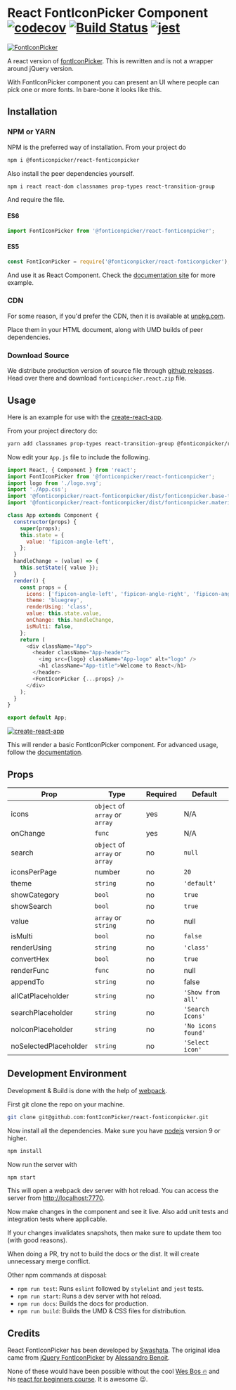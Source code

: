 <!---
 Copyright (c) 2018 Swashata Ghosh <swashata@wpquark.com>

 This software is released under the MIT License.
 https://opensource.org/licenses/MIT
-->

# React FontIconPicker Component [![codecov](https://codecov.io/gh/fontIconPicker/react-fonticonpicker/branch/master/graph/badge.svg)](https://codecov.io/gh/fontIconPicker/react-fonticonpicker) [![Build Status](https://travis-ci.org/fontIconPicker/react-fonticonpicker.svg?branch=master)](https://travis-ci.org/fontIconPicker/react-fonticonpicker) [![jest](https://facebook.github.io/jest/img/jest-badge.svg)](https://github.com/facebook/jest)

[![FontIconPicker](fonticonpicker.png)](fonticonpicker.png)

A react version of [fontIconPicker](https://fonticonpicker.github.io). This is
rewritten and is not a wrapper around jQuery version.

With FontIconPicker component you can present an UI where people can pick one or
more fonts. In bare-bone it looks like this.

## Installation

### NPM or YARN

NPM is the preferred way of installation. From your project do

```bash
npm i @fonticonpicker/react-fonticonpicker
```

Also install the peer dependencies yourself.

```bash
npm i react react-dom classnames prop-types react-transition-group
```

And require the file.

#### ES6

```js
import FontIconPicker from '@fonticonpicker/react-fonticonpicker';
```

#### ES5

```js
const FontIconPicker = require('@fonticonpicker/react-fonticonpicker');
```

And use it as React Component. Check the [documentation site](http://fonticonpicker.github.io/react-fonticonpicker/) for more example.


### CDN

For some reason, if you'd prefer the CDN, then it is available at [unpkg.com](https://unpkg.com/@fonticonpicker/react-fonticonpicker/dist/).

Place them in your HTML document, along with UMD builds of peer dependencies.

### Download Source

We distribute production version of source file through [github releases](https://github.com/fontIconPicker/react-fonticonpicker/releases). Head over there
and download `fonticonpicker.react.zip` file.

## Usage

Here is an example for use with the [create-react-app](https://github.com/facebook/create-react-app).

From your project directory do:

```bash
yarn add classnames prop-types react-transition-group @fonticonpicker/react-fonticonpicker
```

Now edit your `App.js` file to include the following.


```js
import React, { Component } from 'react';
import FontIconPicker from '@fonticonpicker/react-fonticonpicker';
import logo from './logo.svg';
import './App.css';
import '@fonticonpicker/react-fonticonpicker/dist/fonticonpicker.base-theme.react.css';
import '@fonticonpicker/react-fonticonpicker/dist/fonticonpicker.material-theme.react.css';

class App extends Component {
  constructor(props) {
    super(props);
    this.state = {
      value: 'fipicon-angle-left',
    };
  }
  handleChange = (value) => {
    this.setState({ value });
  }
  render() {
    const props = {
      icons: ['fipicon-angle-left', 'fipicon-angle-right', 'fipicon-angle-up', 'fipicon-angle-down'],
      theme: 'bluegrey',
      renderUsing: 'class',
      value: this.state.value,
      onChange: this.handleChange,
      isMulti: false,
    };
    return (
      <div className="App">
        <header className="App-header">
          <img src={logo} className="App-logo" alt="logo" />
          <h1 className="App-title">Welcome to React</h1>
        </header>
        <FontIconPicker {...props} />
      </div>
    );
  }
}

export default App;
```

[![create-react-app](create-react-app.png)](create-react-app.png)

This will render a basic FontIconPicker component. For advanced usage, follow
the [documentation](https://fonticonpicker.github.io/react-fonticonpicker/).

## Props

| Prop | Type | Required | Default |
|------|------|-----------|---------|
| icons | `object` of `array` or `array` | yes | N/A |
|onChange| `func` | yes | N/A |
| search | `object` of `array` or `array`| no | `null`|
|iconsPerPage| number | no | `20` |
|theme | `string` | no | `'default'`|
| showCategory| `bool` | no | `true` |
| showSearch | `bool` | no | `true` |
| value | `array` or `string` | no | null |
| isMulti | `bool` | no | `false` |
| renderUsing | `string` | no | `'class'` |
| convertHex | `bool` | no | `true` |
| renderFunc | `func` | no | null |
| appendTo | `string` | no | false |
| allCatPlaceholder | `string` | no | `'Show from all'` |
| searchPlaceholder | `string` | no | `'Search Icons'` |
| noIconPlaceholder | `string` | no | `'No icons found'` |
| noSelectedPlaceholder | `string` | no | `'Select icon'` |


## Development Environment

Development & Build is done with the help of [webpack](https://webpack.js.org/).

First git clone the repo on your machine.

```bash
git clone git@github.com:fontIconPicker/react-fonticonpicker.git
```

Now install all the dependencies. Make sure you have [nodejs](https://nodejs.org/en/)
version 9 or higher.

```bash
npm install
```

Now run the server with

```bash
npm start
```

This will open a webpack dev server with hot reload. You can access the server
from [http://localhost:7770](http://localhost:7770).

Now make changes in the component and see it live. Also add unit tests and
integration tests where applicable.

If your changes invalidates snapshots, then make sure to update them too (with
good reasons).

When doing a PR, try not to build the docs or the dist. It will create unnecessary
merge conflict.

Other npm commands at disposal:

* `npm run test`: Runs `eslint` followed by `stylelint` and `jest` tests.
* `npm run start`: Runs a dev server with hot reload.
* `npm run docs`: Builds the docs for production.
* `npm run build`: Builds the UMD & CSS files for distribution.

## Credits

React FontIconPicker has been developed by [Swashata](https://swashata.me). The
original idea came from [jQuery FontIconPicker](https://github.com/fontIconPicker/fontIconPicker)
by [Alessandro Benoit](http://codeb.it).

None of these would have been possible without the cool [Wes Bos 🔥](https://wesbos.com/)
and his [react for beginners course](https://reactforbeginners.com/). It is awesome 😉.
